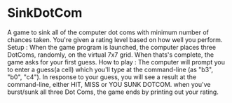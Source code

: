 # SinkDotCom
A game to sink all of the computer dot coms with minimum number of chances taken. You're given a rating level based on how well you perform.
Setup : When the game program is launched, the computer places three DotComs, randomly, on the virtual 7x7 grid. When thats's complete, the game asks for your first guess.
How to play : The computer will prompt you to enter a guess(a cell) which you'll type at the command-line (as "b3", "b0", "c4"). In response to your guess, you will see a result at the command-line, either HIT, MISS or YOU SUNK DOTCOM. when you've burst/sunk all three Dot Coms, the game ends by printing out your rating.
